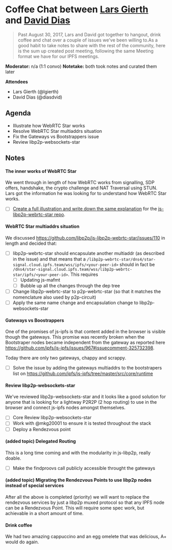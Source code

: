 # Coffee Chat between [Lars Gierth](https://github.com/lgierth) and [David Dias](https://github.com/diasdavid)

> Past August 30, 2017, Lars and David got together to hangout, drink coffee and chat over a couple of issues we've been willing to.As a good habit to take notes to share with the rest of the community, here is the sum up created post meeting, following the same Meeting format we have for our IPFS meetings.

**Moderator:** n/a (1:1 convo)
**Notetake:** both took notes and curated them later

**Attendees**

- Lars Gierth (@lgierth)
- David Dias (@diasdvid)

## Agenda

- Illustrate how WebRTC Star works
- Resolve WebRTC Star multiaddrs situation
- Fix the Gateways vs Bootstrappers issue
- Review libp2p-websockets-star

## Notes

#### The inner works of WebRTC Star

We went through in length of how WebRTC works from signalling, SDP offers, handshake, the crypto challenge and NAT Traversal using STUN. Lars got the information he was looking for to understand how WebRTC Star works.

- [ ] [Create a full illustration and write down the same explanation](https://github.com/libp2p/js-libp2p-webrtc-star/issues/117) for the [js-libp2p-webrtc-star repo](https://github.com/libp2p/js-libp2p-webrtc-star).

#### WebRTC Star multiaddrs situation

We discussed https://github.com/libp2p/js-libp2p-webrtc-star/issues/110 in length and decided that:

- [ ] libp2p-webrtc-star should encapsulate another multiaddr (as described in the issue) and that means that a `/libp2p-webrtc-star/dns4/star-signal.cloud.ipfs.team/wss/ipfs/<your-peer-id>` should in fact be `/dns4/star-signal.cloud.ipfs.team/wss/libp2p-webrtc-star/ipfs/<your-peer-id>`. This requires
  - [ ] Updating js-mafmt
  - [ ] Bubble up all the changes through the dep tree
- [ ] Change libp2p-webrtc-star to p2p-webrtc-star (so that it matches the nomenclature also used by p2p-circuit)
- [ ] Apply the same name change and encapsulation change to libp2p-websockets-star

#### Gateways vs Boostrappers

One of the promises of js-ipfs is that content added in the browser is visible though the gateways. This promise was recently broken when the Bootstraper nodes became independent from the gateway as reported here https://github.com/ipfs/js-ipfs/issues/967#issuecomment-325732398.

Today there are only two gateways, chappy and scrappy.

- [ ] Solve the issue by adding the gateways multiaddrs to the bootstrapers list on https://github.com/ipfs/js-ipfs/tree/master/src/core/runtime

#### Review libp2p-websockets-star

We've reviewed libp2p-websockets-star and it looks like a good solution for anyone that is looking for a lightway P2R2P (2 hop routing) to use in the browser and connect js-ipfs nodes amongst themselves. 

- [ ] Core Review libp2p-websockets-star
- [ ] Work with @mkg20001 to ensure it is tested throughout the stack
- [ ] Deploy a Rendezvous point

#### (added topic) Delegated Routing

This is a long time coming and with the modularity in js-libp2p, really doable.

- [ ] Make the findproovs call publicly accessible throught the gateways

#### (added topic) Migrating the Rendezvous Points to use libp2p nodes instead of special services

After all the above is completed (priority) we will want to replace the rendezvous services by just a libp2p muxed protocol so that any IPFS node can be a Rendezvous Point. This will require some spec work, but achievable in a short amount of time.

#### Drink coffee

We had two amazing cappuccino and an egg omelete that was delicious, A+ would do again.
